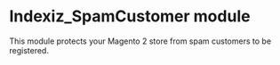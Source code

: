 # Indexiz_SpamCustomer module

This module protects your Magento 2 store from spam customers to be registered.
